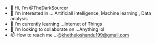 - 👋 Hi, I’m @TheDarkSourcer
- 👀 I’m interested in ... Artificiall intelligence, Machine learning , Data analysis
- 🌱 I’m currently learning ...Internet of Things
- 💞️ I’m looking to collaborate on ...Anything lol
- 📫 How to reach me ...@khetheloshandu199@gmail.com

<!---
TheDarkSourcer/TheDarkSourcer is a ✨ special ✨ repository because its `README.md` (this file) appears on your GitHub profile.
You can click the Preview link to take a look at your changes.
--->
